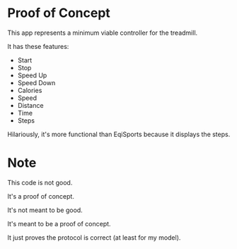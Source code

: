 # Proof of Concept

This app represents a minimum viable controller for the treadmill.

It has these features:

- Start
- Stop
- Speed Up
- Speed Down
- Calories
- Speed
- Distance
- Time
- Steps

Hilariously, it's more functional than EqiSports because it displays the steps.

# Note

This code is not good. 

It's a proof of concept. 

It's not meant to be good. 

It's meant to be a proof of concept.

It just proves the protocol is correct (at least for my model).